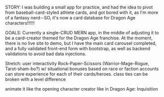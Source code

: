 STORY:
I was building a small app for practice, and had the idea to pivot from baseball-card-styled athlete cards, and got bored with it, as I'm more of a fantasy nerd--SO, it's now a card database for Dragon Age characters!!!!!!


GOALS: 
Currently a single-CRUD MERN app, in the middle of adjusting it to be a card-creator
themed for the Dragon Age franchise.
At the moment, there is no live site to demo, but I have the main card carousel completed,
and a fully validated front-end form with bootstrap, as well as backend validations to avoid bad data injections.



Stretch:
user interactivity
Rock-Paper-Scissors (Warrior-Mage-Rogue, Tarot-sham-bo?) w/ situational bonuses based on race or faction
accounts can store experience for each of their cards/heroes.
class ties can be broken with a level difference


animate it like the opening character creator like in Dragon Age: Inquisition
